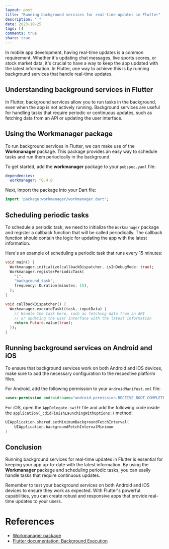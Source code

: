 ```yaml
---
layout: post
title: "Running background services for real-time updates in Flutter"
description: " "
date: 2023-10-25
tags: []
comments: true
share: true
---
```


In mobile app development, having real-time updates is a common requirement. Whether it's updating chat messages, live sports scores, or stock market data, it's crucial to have a way to keep the app updated with the latest information. In Flutter, one way to achieve this is by running background services that handle real-time updates.

## Understanding background services in Flutter

In Flutter, background services allow you to run tasks in the background, even when the app is not actively running. Background services are useful for handling tasks that require periodic or continuous updates, such as fetching data from an API or updating the user interface.

## Using the Workmanager package

To run background services in Flutter, we can make use of the **Workmanager** package. This package provides an easy way to schedule tasks and run them periodically in the background. 

To get started, add the **workmanager** package to your `pubspec.yaml` file:

```yaml
dependencies:
  workmanager: ^0.4.0
```

Next, import the package into your Dart file:

```dart
import 'package:workmanager/workmanager.dart';
```

## Scheduling periodic tasks

To schedule a periodic task, we need to initialize the `Workmanager` package and register a callback function that will be called periodically. The callback function should contain the logic for updating the app with the latest information.

Here's an example of scheduling a periodic task that runs every 15 minutes:

```dart
void main() {
  Workmanager.initialize(callbackDispatcher, isInDebugMode: true);
  Workmanager.registerPeriodicTask(
    "1",
    "background_task",
    frequency: Duration(minutes: 15),
  );
}

void callbackDispatcher() {
  Workmanager.executeTask((task, inputData) {
    // Handle the task here, such as fetching data from an API
    // or updating the user interface with the latest information
    return Future.value(true);
  });
}
```

## Running background services on Android and iOS

To ensure that background services work on both Android and iOS devices, make sure to add the necessary configuration to the respective platform files.

For Android, add the following permission to your `AndroidManifest.xml` file:

```xml
<uses-permission android:name="android.permission.RECEIVE_BOOT_COMPLETED" />
```

For iOS, open the `AppDelegate.swift` file and add the following code inside the `application(_:didFinishLaunchingWithOptions:)` method:

```swift
UIApplication.shared.setMinimumBackgroundFetchInterval(
    UIApplication.backgroundFetchIntervalMinimum
)
```

## Conclusion

Running background services for real-time updates in Flutter is essential for keeping your app up-to-date with the latest information. By using the **Workmanager** package and scheduling periodic tasks, you can easily handle tasks that require continuous updates.

Remember to test your background services on both Android and iOS devices to ensure they work as expected. With Flutter's powerful capabilities, you can create robust and responsive apps that provide real-time updates to your users.

# References
- [Workmanager package](https://pub.dev/packages/workmanager)
- [Flutter documentation: Background Execution](https://flutter.dev/docs/development/packages-and-plugins/background-processes)